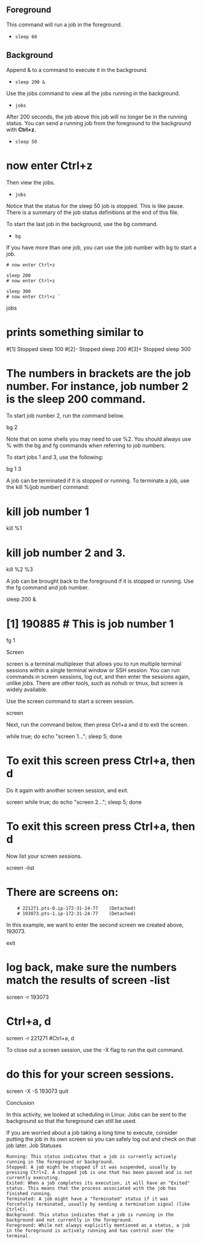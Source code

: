 ## Foreground
This command will run a job in the foreground.
- `sleep 60`

## Background
Append & to a command to execute it in the background.
- `sleep 200 &`

Use the jobs command to view all the jobs running in the background.
- `jobs`

After 200 seconds, the job above this job will no longer be in the running status.
You can send a running job from the foreground to the background with **Ctrl+z**.
- `sleep 50`
# now enter Ctrl+z

Then view the jobs.
- `jobs`

Notice that the status for the sleep 50 job is stopped. This is like pause.
There is a summary of the job status definitions at the end of this file.

To start the last job in the background, use the bg command.
- `bg`

If you have more than one job, you can use the job number with bg to start a job.

``` sleep 100
# now enter Ctrl+z

sleep 200
# now enter Ctrl+z

sleep 300
# now enter Ctrl+z `
```
jobs
# prints something similar to
#[1]   Stopped                 sleep 100
#[2]-  Stopped                 sleep 200
#[3]+  Stopped                 sleep 300

# The numbers in brackets are the job number. For instance, job number 2 is the sleep 200 command.

To start job number 2, run the command below.

bg 2

Note that on some shells you may need to use %2. You should always use % with the bg and fg commands when referring to job numbers.

To start jobs 1 and 3, use the following:

bg 1 3

A job can be terminated if it is stopped or running. To terminate a job, use the kill %(job number) command:

# kill job number 1
kill %1

# kill job number 2 and 3. 
kill %2 %3

A job can be brought back to the foreground if it is stopped or running. Use the fg command and job number.

sleep 200 &
# [1] 190885 # This is job number 1
fg 1

Screen

screen is a terminal multiplexer that allows you to run multiple terminal sessions within a single terminal window or SSH session. You can run commands in screen sessions, log out, and then enter the sessions again, unlike jobs. There are other tools, such as nohub or tmux, but screen is widely available.

Use the screen command to start a screen session.

screen

Next, run the command below, then press Ctrl+a and d to exit the screen.

while true; do echo "screen 1..."; sleep 5; done
# To exit this screen press Ctrl+a, then d

Do it again with another screen session, and exit.

screen
while true; do echo "screen 2..."; sleep 5; done
# To exit this screen press Ctrl+a, then d

Now list your screen sessions.

screen -list
# There are screens on:
        # 221271.pts-0.ip-172-31-24-77    (Detached)
        # 193073.pts-1.ip-172-31-24-77    (Detached)

In this example, we want to enter the second screen we created above, 193073.

exit
# log back, make sure the numbers match the results of screen -list
screen -r 193073
# Ctrl+a, d
screen -r 221271
#Ctrl+a, d

To close out a screen session, use the -X flag to run the quit command.

# do this for your screen sessions.
screen -X -S 193073 quit

Conclusion

In this activity, we looked at scheduling in Linux. Jobs can be sent to the background so that the foreground can still be used.

If you are worried about a job taking a long time to execute, consider putting the job in its own screen so you can safely log out and check on that job later.
Job Statuses

    Running: This status indicates that a job is currently actively running in the foreground or background.
    Stopped: A job might be stopped if it was suspended, usually by pressing Ctrl+Z. A stopped job is one that has been paused and is not currently executing.
    Exited: When a job completes its execution, it will have an "Exited" status. This means that the process associated with the job has finished running.
    Terminated: A job might have a "Terminated" status if it was forcefully terminated, usually by sending a termination signal (like Ctrl+C).
    Background: This status indicates that a job is running in the background and not currently in the foreground.
    Foreground: While not always explicitly mentioned as a status, a job in the foreground is actively running and has control over the terminal.
